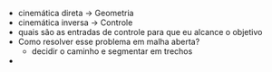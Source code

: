- cinemática direta -> Geometria
- cinemática inversa -> Controle
- quais são as entradas de controle para que eu alcance o objetivo
- Como resolver esse problema em malha aberta?
	- decidir o caminho e segmentar em trechos
- 
